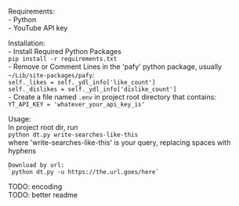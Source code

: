 Requirements:  
    - Python  
    - YouTube API key  

Installation:  
    - Install Required Python Packages  
        ```pip install -r requirements.txt```  
    - Remove or Comment Lines in the 'pafy' python package, usually `~/Lib/site-packages/pafy`:  
            `self._likes = self._ydl_info['like_count']`  
            `self._dislikes = self._ydl_info['dislike_count']`  
    - Create a file named `.env` in project root directory that contains:  
            `YT_API_KEY = 'whatever_your_api_key_is'`  

Usage:  
    In project root dir, run  
    `python dt.py write-searches-like-this`  
    where 'write-searches-like-this' is your query, replacing spaces with hyphens  

    Download by url:  
    `python dt.py -u https://the.url.goes/here`  

TODO: encoding  
TODO: better readme  
